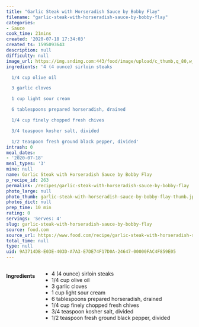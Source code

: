 ```yaml
---
title: "Garlic Steak with Horseradish Sauce by Bobby Flay"
filename: "garlic-steak-with-horseradish-sauce-by-bobby-flay"
categories:
- Sauce
cook_time: 21mins
created: '2020-07-18 17:34:03'
created_ts: 1595093643
description: null
difficulty: null
image_url: https://img.sndimg.com:443/food/image/upload/c_thumb,q_80,w_375,h_211/v1/img/recipes/30/82/06/picLid93O.jpg
ingredients: '4 (4 ounce) sirloin steaks

  1/4 cup olive oil

  3 garlic cloves

  1 cup light sour cream

  6 tablespoons prepared horseradish, drained

  1/4 cup finely chopped fresh chives

  3/4 teaspoon kosher salt, divided

  1/2 teaspoon fresh ground black pepper, divided'
intrash: 0
meal_dates:
- '2020-07-18'
meal_types: '3'
mine: null
name: Garlic Steak with Horseradish Sauce by Bobby Flay
p_recipe_id: 263
permalink: /recipes/garlic-steak-with-horseradish-sauce-by-bobby-flay
photo_large: null
photo_thumb: garlic-steak-with-horseradish-sauce-by-bobby-flay-thumb.jpg
photos_dict: null
prep_time: 10 min
rating: 0
servings: 'Serves: 4'
slug: garlic-steak-with-horseradish-sauce-by-bobby-flay
source: food.com
source_url: https://www.food.com/recipe/garlic-steak-with-horseradish-sauce-by-bobby-flay-308206
total_time: null
type: null
uid: 9A3714DB-E03E-403D-A7A3-E7DE74F17D0A-24647-00000FAC4F859E05
---
```

<div class="large-8 medium-7 columns" id="writeup">	</div><!-- #writeup -->
</div><!-- #row-one -->
<div class="row" id="row-two">	<div class="medium-4 small-5 columns" id="ingredients"><h4>Ingredients</h4><div class="box box-ingredients content"><ul>
<li>4 (4 ounce) sirloin steaks</li>
<li>1/4 cup olive oil</li>
<li>3 garlic cloves</li>
<li>1 cup light sour cream</li>
<li>6 tablespoons prepared horseradish, drained</li>
<li>1/4 cup finely chopped fresh chives</li>
<li>3/4 teaspoon kosher salt, divided</li>
<li>1/2 teaspoon fresh ground black pepper, divided</li>
</ul>
</div>	</div>	<div class="medium-6 small-7 columns" id="directions">	</div>